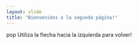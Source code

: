 ```yaml
---
layout: slide
title: "Bienvenidos a la segunda página!"
---
```

pop
Utiliza la flecha hacia la izquierda para volver!
